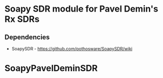 # Soapy SDR module for Pavel Demin's Rx SDRs

## Dependencies

* SoapySDR - https://github.com/pothosware/SoapySDR/wiki

# SoapyPavelDeminSDR
